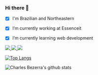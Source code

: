 ### Hi there 👋

- [x] I'm Brazilian and Northeastern

- [x] I’m currently working at Essenceit

- [x] I’m currently learning web development


<a href="https://www.linkedin.com/in/charles-bezerra">
 <img src="https://img.shields.io/static/v1?label=&message=LinkedIn&color=blue&style=flat-square&logo=LINKEDIN"/>
</a>

<a href="mailto:charlesbezerra5@gmail.com">
 <img src="https://img.shields.io/badge/-Mail-c14438?style=flat-square&logo=Gmail&logoColor=white"/>
</a>

<a href="https://github.com/charles-bezerra">
 <img src="https://img.shields.io/github/followers/charles-bezerra?style=social"/>
</a>

[![Top Langs](https://github-readme-stats.vercel.app/api/top-langs/?username=charles-bezerra&hide=javascript,html)](https://github.com/anuraghazra/github-readme-stats)


![Charles Bezerra's github stats](https://github-readme-stats.vercel.app/api?username=charles-bezerra&show_icons=true&theme=dracula)


<!--
**charles-bezerra/charles-bezerra** is a ✨ _special_ ✨ repository because its `README.md` (this file) appears on your GitHub profile.

Here are some ideas to get you started:

- 🔭 I’m currently working on ...
- 🌱 I’m currently learning web ...
- 👯 I’m looking to collaborate on ...
- 🤔 I’m looking for help with ...
- 💬 Ask me about ...
- 📫 How to reach me: ...
- 😄 Pronouns: ...
- ⚡ Fun fact: ...
-->
